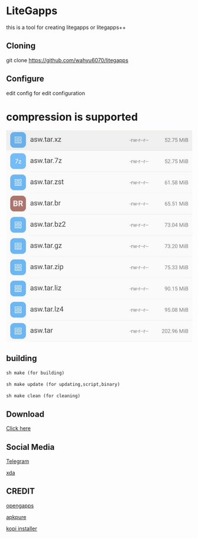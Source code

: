# LiteGapps
this is a tool for creating litegapps or litegapps++

## Cloning
git clone https://github.com/wahyu6070/litegapps
## Configure
edit config for edit configuration

# compression is supported
![Alt text](/etc/images/compres_lvl.jpg?raw=true "Optional Title")
## building
``
sh make (for building)
``
 
``
sh make update (for updating,script,binary)
``
 
``
sh make clean (for cleaning)
``
## Download
[Click here](https://wahyu6070.github.io/litegapps)
## Social Media
[Telegram](https://t.me/litegapps)
 
[xda](https://forum.xda-developers.com/t/litegapps-systemless.4146013/)
## CREDIT
[opengapps](https://opengapps.org/)
 
[apkpure](https://apkpure.com/)
 
[kopi installer](https://github.com/wahyu6070/Kopi-installer)
 